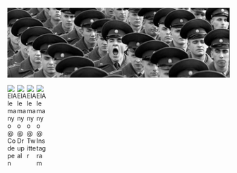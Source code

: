 ![ElAlemanyo](https://github.com/elalemanyo/elalemanyo/raw/master/elalemanyo.jpg)

<a href="https://codepen.io/elalemanyo">
  <img align="left" alt="ElAlemanyo @ Codepen" width="22px" src="https://cdn.jsdelivr.net/npm/simple-icons@v3/icons/codepen.svg" />
</a>

<a href="https://www.drupal.org/u/el-alema%C3%B1o">
  <img align="left" alt="ElAlemanyo @ Drupal" width="22px" src="https://cdn.jsdelivr.net/npm/simple-icons@v3/icons/drupal.svg" />
</a>

<a href="https://twitter.com/elalemanyo">
  <img align="left" alt="ElAlemanyo @ Twitter" width="22px" src="https://cdn.jsdelivr.net/npm/simple-icons@v3/icons/twitter.svg" />
</a>

<a href="https://www.instagram.com/elalemanyo/">
  <img align="left" alt="ElAlemanyo @ Instagram" width="22px" src="https://cdn.jsdelivr.net/npm/simple-icons@v3/icons/instagram.svg" />
</a>
